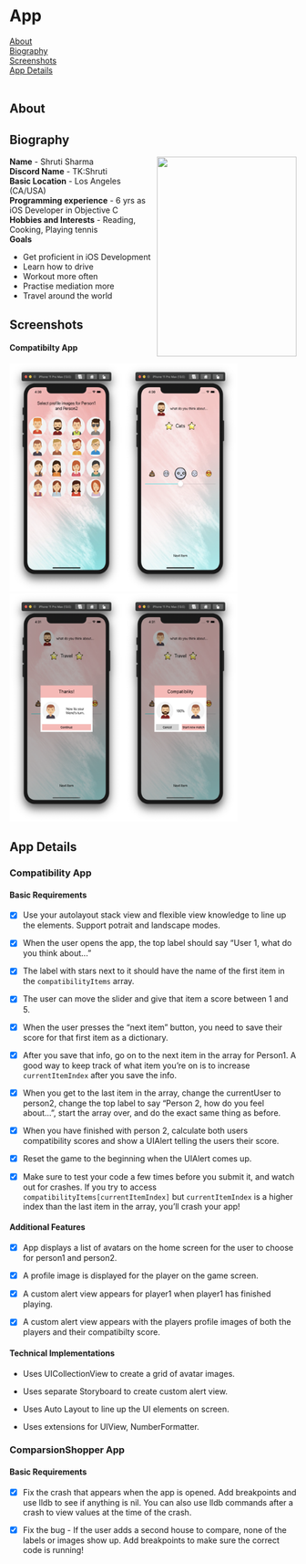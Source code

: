 #  App
[About](#about)<br/>
[Biography](#bio)<br/>
[Screenshots](#screenshots)<br/>
[App Details](#app)<br/>
</br>

## About
<a name = "about" /> 



## Biography 
<a name = "bio" /> 
<img align = "right" src="../Bio-Image.png" width="245" height="350">    

**Name** - Shruti Sharma <br/>
**Discord Name** - TK:Shruti <br/>
**Basic Location** - Los Angeles (CA/USA) <br/>
**Programming experience** - 6 yrs as iOS Developer in Objective C <br/>
**Hobbies and Interests** - Reading, Cooking, Playing tennis <br/>
**Goals**

 - Get proficient in iOS Development 
 - Learn how to drive 
 - Workout more often 
 - Practise mediation more 
 - Travel around the world

## Screenshots
<a name = "screenshots" />

#### Compatibilty App

<img src="Screenshots/HomeScreen.png" width="200" height="400"><img src="Screenshots/GameScreen.png" width="200" height="400"><img src="Screenshots/AlertView.png" width="200" height="400"><img src="Screenshots/GameResultScreen.png" width="200" height="400">

## App Details
<a name = "app" /> 

### Compatibility App

#### Basic Requirements 

- [x] Use your autolayout stack view and flexible view knowledge to line up the elements. Support potrait and landscape modes.

- [x] When the user opens the app, the top label should say “User 1, what do you think
  about...”

- [x] The label with stars next to it should have the name of the first item in the
  `compatibilityItems` array.

- [x] The user can move the slider and give that item a score between 1 and 5.

- [x] When the user presses the “next item” button, you need to save their score for that first
  item as a dictionary.

- [x] After you save that info, go on to the next item in the array for Person1. A good way to
  keep track of what item you’re on is to increase `currentItemIndex` after you save the
  info.

- [x] When you get to the last item in the array, change the currentUser to person2, change
  the top label to say “Person 2, how do you feel about...”, start the array over, and do the
  exact same thing as before.

- [x] When you have finished with person 2, calculate both users compatibility scores and
  show a UIAlert telling the users their score.

- [x] Reset the game to the beginning when the UIAlert comes up.

- [x] Make sure to test your code a few times before you submit it, and watch out for crashes.
  If you try to access `compatibilityItems[currentItemIndex]` but `currentItemIndex` is a
  higher index than the last item in the array, you’ll crash your app!

  

#### Additional Features 

- [x] App displays a list of avatars on the home screen for the user to choose for person1 and person2.
- [x] A profile image is displayed for the player on the game screen.
- [x] A custom alert view appears for player1 when player1 has finished playing.
- [x] A custom alert view appears with the players profile images of both the players and their compatibilty score.



#### Technical Implementations

- Uses UICollectionView to create a grid of avatar images.

- Uses separate Storyboard to create custom alert view.

- Uses Auto Layout to line up the  UI elements on screen.

- Uses extensions for UIView, NumberFormatter.

  

### ComparsionShopper App

#### Basic Requirements 

- [x] Fix the crash that appears when the app is opened. Add breakpoints and use lldb to see if anything is nil. You can also use lldb commands after a crash to view values at the time of the crash.
- [x] Fix the bug - If the user adds a second house to compare, none of the labels or images
  show up. Add breakpoints to make sure the correct code is running!

